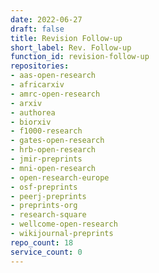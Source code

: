 ```yaml
---
date: 2022-06-27
draft: false
title: Revision Follow-up
short_label: Rev. Follow-up
function_id: revision-follow-up
repositories:
- aas-open-research
- africarxiv
- amrc-open-research
- arxiv
- authorea
- biorxiv
- f1000-research
- gates-open-research
- hrb-open-research
- jmir-preprints
- mni-open-research
- open-research-europe
- osf-preprints
- peerj-preprints
- preprints-org
- research-square
- wellcome-open-research
- wikijournal-preprints
repo_count: 18
service_count: 0
---
```



